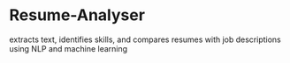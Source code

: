 # Resume-Analyser
extracts text, identifies skills, and compares resumes with job descriptions using NLP and machine learning
